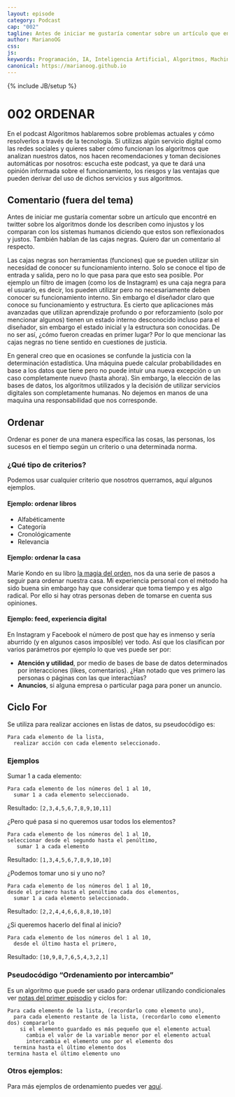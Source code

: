 ```yaml
---
layout: episode
category: Podcast
cap: "002"
tagline: Antes de iniciar me gustaría comentar sobre un artículo que encontré en twitter sobre los algoritmos donde los describen como injustos y los comparan con los sistemas humanos diciendo que estos son reflexionados y justos. También hablan de las cajas negras. Quiero dar un comentario al respecto.
author: MarianoOG
css: 
js: 
keywords: Programación, IA, Inteligencia Artificial, Algoritmos, Machine Learning, Ciencia de Datos, Software, marianoog, PodcastAlgoritmos
canonical: https://marianoog.github.io
---
```

{% include JB/setup %}

# 002 ORDENAR

En el podcast Algoritmos hablaremos sobre problemas actuales y cómo resolverlos a través de la tecnología. Si utilizas algún servicio digital como las redes sociales y quieres saber cómo funcionan los algoritmos que analizan nuestros datos, nos hacen recomendaciones y toman decisiones automáticas por nosotros: escucha este podcast, ya que te dará una opinión informada sobre el funcionamiento, los riesgos y las ventajas que pueden derivar del uso de dichos servicios y sus algoritmos.

## Comentario (fuera del tema)

Antes de iniciar me gustaría comentar sobre un artículo que encontré en twitter sobre los algoritmos donde los describen como injustos y los comparan con los sistemas humanos diciendo que estos son reflexionados y justos. También hablan de las cajas negras. Quiero dar un comentario al respecto.

Las cajas negras son herramientas (funciones) que se pueden utilizar sin necesidad de conocer su funcionamiento interno. Solo se conoce el tipo de entrada y salida, pero no lo que pasa para que esto sea posible. Por ejemplo un filtro de imagen (como los de Instagram) es una caja negra para el usuario, es decir, los pueden utilizar pero no necesariamente deben conocer su funcionamiento interno. Sin embargo el diseñador claro que conoce su funcionamiento y estructura. Es cierto que aplicaciones más avanzadas que utilizan aprendizaje profundo o por reforzamiento (solo por mencionar algunos) tienen un estado interno desconocido incluso para el diseñador, sin embargo el estado inicial y la estructura son conocidas. De no ser así, ¿cómo fueron creadas en primer lugar? Por lo que mencionar las cajas negras no tiene sentido en cuestiones de justicia.

En general creo que en ocasiones se confunde la justicia con la determinación estadística. Una máquina puede calcular probabilidades en base a los datos que tiene pero no puede intuir una nueva excepción o un caso completamente nuevo (hasta ahora). Sin embargo, la elección de las bases de datos, los algoritmos utilizados y la decisión de utilizar servicios digitales son completamente humanas. No dejemos en manos de una maquina una responsabilidad que nos corresponde.

## Ordenar

Ordenar es poner de una manera específica las cosas, las personas, los sucesos en el tiempo según un criterio o una determinada norma.

### ¿Qué tipo de criterios?

Podemos usar cualquier criterio que nosotros querramos, aquí algunos ejemplos.

#### Ejemplo: ordenar libros

* Alfabéticamente
* Categoría
* Cronológicamente
* Relevancia

#### Ejemplo: ordenar la casa

Marie Kondo en su libro [la magia del orden](https://amzn.to/2NeeLvW), nos da una serie de pasos a seguir para ordenar nuestra casa.  Mi experiencia personal con el método ha sido buena sin embargo hay que considerar que toma tiempo y es algo radical. Por ello si hay otras personas deben de tomarse en cuenta sus opiniones.

#### Ejemplo: feed, experiencia digital

En Instagram y Facebook el número de post que hay es inmenso y sería aburrido (y en algunos casos imposible) ver todo. Así que los clasifican por varios parámetros por ejemplo lo que ves puede ser por:

* **Atención y utilidad**, por medio de bases de base de datos determinados por interacciones (likes, comentarios). ¿Han notado que ves primero las personas o páginas con las que interactúas?
* **Anuncios**, si alguna empresa o particular paga para poner un anuncio.

## Ciclo For

Se utiliza para realizar acciones en listas de datos, su pseudocódigo es:
```
Para cada elemento de la lista,
  realizar acción con cada elemento seleccionado.
```

### Ejemplos

Sumar 1 a cada elemento:
```
Para cada elemento de los números del 1 al 10,
  sumar 1 a cada elemento seleccionado.
```
Resultado: `[2,3,4,5,6,7,8,9,10,11]`

¿Pero qué pasa si no queremos usar todos los elementos?
```
Para cada elemento de los números del 1 al 10,
seleccionar desde el segundo hasta el penúltimo,
   sumar 1 a cada elemento
```
Resultado: `[1,3,4,5,6,7,8,9,10,10]`

¿Podemos tomar uno si y uno no?
```
Para cada elemento de los números del 1 al 10,
desde el primero hasta el penúltimo cada dos elementos,
  sumar 1 a cada elemento seleccionado.
```
Resultado: `[2,2,4,4,6,6,8,8,10,10]`

¿Si queremos hacerlo del final al inicio?
```
Para cada elemento de los números del 1 al 10,
  desde el último hasta el primero,
```
Resultado: `[10,9,8,7,6,5,4,3,2,1]`

### Pseudocódigo “Ordenamiento por intercambio”

Es un algoritmo que puede ser usado para ordenar utilizando condicionales ver [notas del primer episodio](https://ona309.com/001) y ciclos for:
```
Para cada elemento de la lista, (recordarlo como elemento uno),
  para cada elemento restante de la lista, (recordarlo como elemento dos) compararlo
    si el elemento guardado es más pequeño que el elemento actual
      cambia el valor de la variable menor por el elemento actual
      intercambia el elemento uno por el elemento dos
  termina hasta el último elemento dos
termina hasta el último elemento uno
```

### Otros ejemplos:

Para más ejemplos de ordenamiento puedes ver [aquí](https://www.toptal.com/developers/sorting-algorithms).